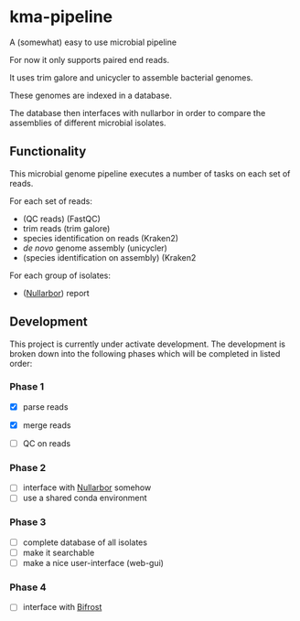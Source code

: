 # kma-pipeline

A (somewhat) easy to use microbial pipeline

For now it only supports paired end reads.

It uses trim galore and unicycler to assemble bacterial genomes.

These genomes are indexed in a database.

The database then interfaces with nullarbor in order to compare the assemblies of different microbial isolates.

## Functionality
This microbial genome pipeline executes a number of tasks on each set of reads.

For each set of reads:
 - (QC reads) (FastQC)
 - trim reads (trim galore)
 - species identification on reads (Kraken2)
 - _de novo_ genome assembly (unicycler)
 - (species identification on assembly) (Kraken2
 
For each group of isolates:
 - ([Nullarbor](https://github.com/tseemann/nullarbor)) report


## Development
This project is currently under activate development.
The development is broken down into the following phases which will be completed in listed order:

### Phase 1
 - [x] parse reads
 - [x] merge reads
 - [ ] QC on reads
 
 
### Phase 2
 - [ ] interface with [Nullarbor](https://github.com/tseemann/nullarbor) somehow
 - [ ] use a shared conda environment

### Phase 3
 - [ ] complete database of all isolates
 - [ ] make it searchable
 - [ ] make a nice user-interface (web-gui)
 
### Phase 4
 - [ ] interface with [Bifrost](https://github.com/ssi-dk/bifrost)
 
